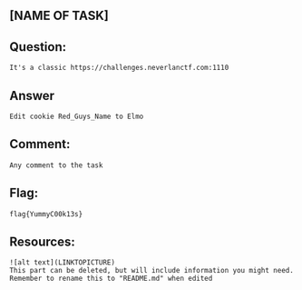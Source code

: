 [NAME OF TASK]
---
Question:
---
	It's a classic https://challenges.neverlanctf.com:1110

Answer
---
	Edit cookie Red_Guys_Name to Elmo

Comment:
---
	Any comment to the task

Flag:
---
	flag{YummyC00k13s}

Resources:
---
	![alt text](LINKTOPICTURE)
	This part can be deleted, but will include information you might need.
	Remember to rename this to "README.md" when edited
